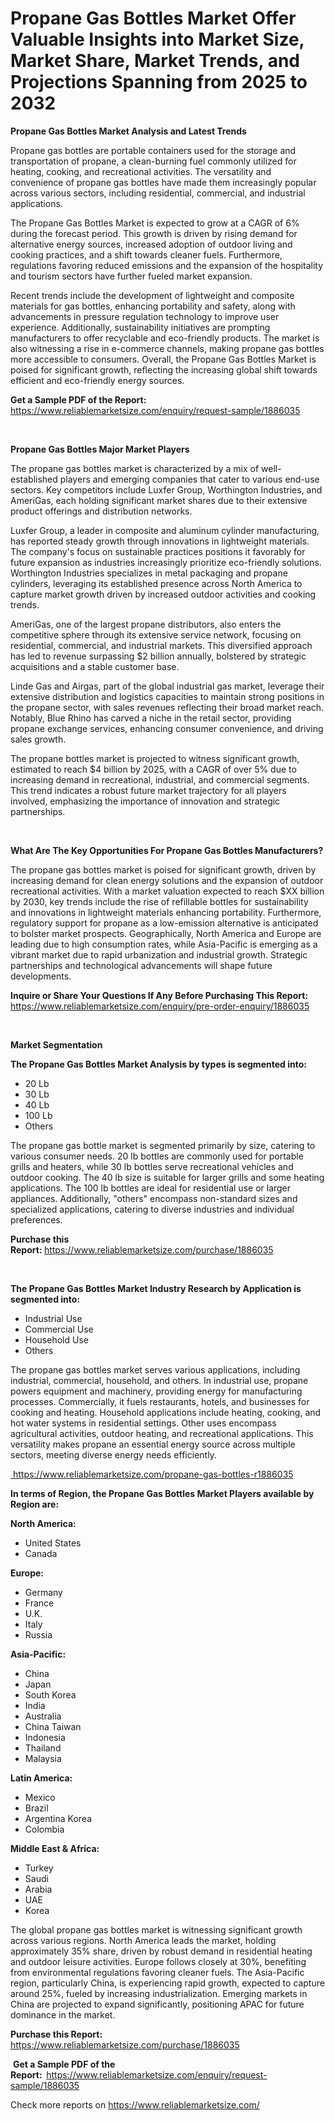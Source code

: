 <p><h1>Propane Gas Bottles Market Offer Valuable Insights into Market Size, Market Share, Market Trends, and Projections Spanning from 2025 to 2032</h1></p><p><strong>Propane Gas Bottles Market Analysis and Latest Trends</strong></p>
<p><p>Propane gas bottles are portable containers used for the storage and transportation of propane, a clean-burning fuel commonly utilized for heating, cooking, and recreational activities. The versatility and convenience of propane gas bottles have made them increasingly popular across various sectors, including residential, commercial, and industrial applications. </p><p>The Propane Gas Bottles Market is expected to grow at a CAGR of 6% during the forecast period. This growth is driven by rising demand for alternative energy sources, increased adoption of outdoor living and cooking practices, and a shift towards cleaner fuels. Furthermore, regulations favoring reduced emissions and the expansion of the hospitality and tourism sectors have further fueled market expansion.</p><p>Recent trends include the development of lightweight and composite materials for gas bottles, enhancing portability and safety, along with advancements in pressure regulation technology to improve user experience. Additionally, sustainability initiatives are prompting manufacturers to offer recyclable and eco-friendly products. The market is also witnessing a rise in e-commerce channels, making propane gas bottles more accessible to consumers. Overall, the Propane Gas Bottles Market is poised for significant growth, reflecting the increasing global shift towards efficient and eco-friendly energy sources.</p></p>
<p><strong>Get a Sample PDF of the Report:&nbsp;</strong> <a href="https://www.reliablemarketsize.com/enquiry/request-sample/1886035?utm_campaign=1833&utm_medium=2&utm_source=Github&utm_content=ia&utm_term=22022025&utm_id=propane-gas-bottles">https://www.reliablemarketsize.com/enquiry/request-sample/1886035</a></p>
<p>&nbsp;</p>
<p><strong>Propane Gas Bottles Major Market Players</strong></p>
<p><p>The propane gas bottles market is characterized by a mix of well-established players and emerging companies that cater to various end-use sectors. Key competitors include Luxfer Group, Worthington Industries, and AmeriGas, each holding significant market shares due to their extensive product offerings and distribution networks.</p><p>Luxfer Group, a leader in composite and aluminum cylinder manufacturing, has reported steady growth through innovations in lightweight materials. The company's focus on sustainable practices positions it favorably for future expansion as industries increasingly prioritize eco-friendly solutions. Worthington Industries specializes in metal packaging and propane cylinders, leveraging its established presence across North America to capture market growth driven by increased outdoor activities and cooking trends. </p><p>AmeriGas, one of the largest propane distributors, also enters the competitive sphere through its extensive service network, focusing on residential, commercial, and industrial markets. This diversified approach has led to revenue surpassing $2 billion annually, bolstered by strategic acquisitions and a stable customer base.</p><p>Linde Gas and Airgas, part of the global industrial gas market, leverage their extensive distribution and logistics capacities to maintain strong positions in the propane sector, with sales revenues reflecting their broad market reach. Notably, Blue Rhino has carved a niche in the retail sector, providing propane exchange services, enhancing consumer convenience, and driving sales growth.</p><p>The propane bottles market is projected to witness significant growth, estimated to reach $4 billion by 2025, with a CAGR of over 5% due to increasing demand in recreational, industrial, and commercial segments. This trend indicates a robust future market trajectory for all players involved, emphasizing the importance of innovation and strategic partnerships.</p></p>
<p>&nbsp;</p>
<p><strong>What Are The Key Opportunities For Propane Gas Bottles Manufacturers?</strong></p>
<p><p>The propane gas bottles market is poised for significant growth, driven by increasing demand for clean energy solutions and the expansion of outdoor recreational activities. With a market valuation expected to reach $XX billion by 2030, key trends include the rise of refillable bottles for sustainability and innovations in lightweight materials enhancing portability. Furthermore, regulatory support for propane as a low-emission alternative is anticipated to bolster market prospects. Geographically, North America and Europe are leading due to high consumption rates, while Asia-Pacific is emerging as a vibrant market due to rapid urbanization and industrial growth. Strategic partnerships and technological advancements will shape future developments.</p></p>
<p><strong>Inquire or Share Your Questions If Any Before Purchasing This Report:</strong> <a href="https://www.reliablemarketsize.com/enquiry/pre-order-enquiry/1886035?utm_campaign=1833&utm_medium=2&utm_source=Github&utm_content=ia&utm_term=22022025&utm_id=propane-gas-bottles">https://www.reliablemarketsize.com/enquiry/pre-order-enquiry/1886035</a></p>
<p>&nbsp;</p>
<p><strong>Market Segmentation</strong></p>
<p><strong>The Propane Gas Bottles Market Analysis by types is segmented into:</strong></p>
<p><ul><li>20 Lb</li><li>30 Lb</li><li>40 Lb</li><li>100 Lb</li><li>Others</li></ul></p>
<p><p>The propane gas bottle market is segmented primarily by size, catering to various consumer needs. 20 lb bottles are commonly used for portable grills and heaters, while 30 lb bottles serve recreational vehicles and outdoor cooking. The 40 lb size is suitable for larger grills and some heating applications. The 100 lb bottles are ideal for residential use or larger appliances. Additionally, "others" encompass non-standard sizes and specialized applications, catering to diverse industries and individual preferences.</p></p>
<p><strong>Purchase this Report:&nbsp;</strong><a href="https://www.reliablemarketsize.com/purchase/1886035?utm_campaign=1833&utm_medium=2&utm_source=Github&utm_content=ia&utm_term=22022025&utm_id=propane-gas-bottles">https://www.reliablemarketsize.com/purchase/1886035</a></p>
<p>&nbsp;</p>
<p><strong>The Propane Gas Bottles Market Industry Research by Application is segmented into:</strong></p>
<p><ul><li>Industrial Use</li><li>Commercial Use</li><li>Household Use</li><li>Others</li></ul></p>
<p><p>The propane gas bottles market serves various applications, including industrial, commercial, household, and others. In industrial use, propane powers equipment and machinery, providing energy for manufacturing processes. Commercially, it fuels restaurants, hotels, and businesses for cooking and heating. Household applications include heating, cooking, and hot water systems in residential settings. Other uses encompass agricultural activities, outdoor heating, and recreational applications. This versatility makes propane an essential energy source across multiple sectors, meeting diverse energy needs efficiently.</p></p>
<p><a href="https://www.reliablemarketsize.com/propane-gas-bottles-r1886035?utm_campaign=1833&utm_medium=2&utm_source=Github&utm_content=ia&utm_term=22022025&utm_id=propane-gas-bottles">&nbsp;https://www.reliablemarketsize.com/propane-gas-bottles-r1886035</a></p>
<p><strong>In terms of Region, the Propane Gas Bottles Market Players available by Region are:</strong></p>
<p>
    <p> <strong> North America: </strong>
        <ul>
            <li>United States</li>
            <li>Canada</li>
        </ul>
        </p> 
    <p> <strong> Europe: </strong>
        <ul>
            <li>Germany</li>
            <li>France</li>
            <li>U.K.</li>
            <li>Italy</li>
            <li>Russia</li>
        </ul>
        </p> 
    <p> <strong> Asia-Pacific: </strong>
        <ul>
            <li>China</li>
            <li>Japan</li>
            <li>South Korea</li>
            <li>India</li>
            <li>Australia</li>
            <li>China Taiwan</li>
            <li>Indonesia</li>
            <li>Thailand</li>
            <li>Malaysia</li>
        </ul>
        </p> 
    <p> <strong> Latin America: </strong>
        <ul>
            <li>Mexico</li>
            <li>Brazil</li>
            <li>Argentina Korea</li>
            <li>Colombia</li>
        </ul>
        </p> 
    <p> <strong> Middle East & Africa: </strong>
        <ul>
            <li>Turkey</li>
            <li>Saudi</li>
            <li>Arabia</li>
            <li>UAE</li>
            <li>Korea</li>
        </ul>
    </p>
    </p>
<p><p>The global propane gas bottles market is witnessing significant growth across various regions. North America leads the market, holding approximately 35% share, driven by robust demand in residential heating and outdoor leisure activities. Europe follows closely at 30%, benefiting from environmental regulations favoring cleaner fuels. The Asia-Pacific region, particularly China, is experiencing rapid growth, expected to capture around 25%, fueled by increasing industrialization. Emerging markets in China are projected to expand significantly, positioning APAC for future dominance in the market.</p></p>
<p><strong>Purchase this Report: </strong><a href="https://www.reliablemarketsize.com/purchase/1886035?utm_campaign=1833&utm_medium=2&utm_source=Github&utm_content=ia&utm_term=22022025&utm_id=propane-gas-bottles">https://www.reliablemarketsize.com/purchase/1886035</a></p>
<p>&nbsp;<strong>Get a Sample PDF of the Report:&nbsp;&nbsp;</strong><a href="https://www.reliablemarketsize.com/enquiry/request-sample/1886035?utm_campaign=1833&utm_medium=2&utm_source=Github&utm_content=ia&utm_term=22022025&utm_id=propane-gas-bottles">https://www.reliablemarketsize.com/enquiry/request-sample/1886035</a></p>
<p><strong></strong></p>
<p>Check more reports on <a href="https://www.reliablemarketsize.com/?utm_campaign=1833&utm_medium=2&utm_source=Github&utm_content=ia&utm_term=22022025&utm_id=propane-gas-bottles">https://www.reliablemarketsize.com/</a></p>